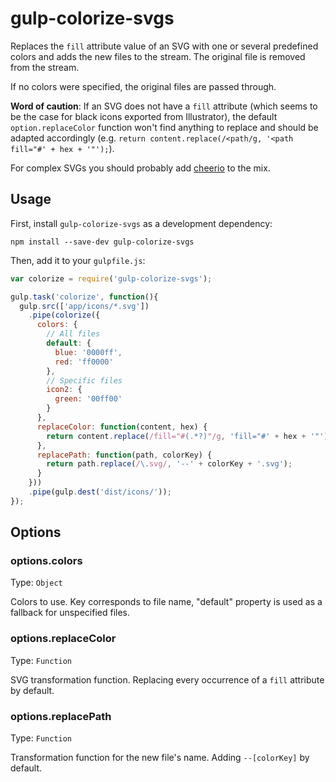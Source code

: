 # gulp-colorize-svgs

Replaces the ```fill``` attribute value of an SVG with one or several predefined colors and adds the new files to the stream. The original file is removed from the stream.

If no colors were specified, the original files are passed through.

**Word of caution**: If an SVG does not have a ```fill``` attribute (which seems to be the case for black icons exported from Illustrator), the default ```option.replaceColor``` function won't find anything to replace and should be adapted accordingly (e.g. ```return content.replace(/<path/g, '<path fill="#' + hex + '"');```).

For complex SVGs you should probably add [cheerio](http://npmjs.com/package/cheerio) to the mix.


## Usage

First, install `gulp-colorize-svgs` as a development dependency:

```shell
npm install --save-dev gulp-colorize-svgs
```

Then, add it to your `gulpfile.js`:

```javascript
var colorize = require('gulp-colorize-svgs');

gulp.task('colorize', function(){
  gulp.src(['app/icons/*.svg'])
    .pipe(colorize({
      colors: {
        // All files
        default: {
          blue: '0000ff',
          red: 'ff0000'
        },
        // Specific files
        icon2: {
          green: '00ff00'
        }
      },
      replaceColor: function(content, hex) {
        return content.replace(/fill="#(.*?)"/g, 'fill="#' + hex + '"');
      },
      replacePath: function(path, colorKey) {
        return path.replace(/\.svg/, '--' + colorKey + '.svg');
      }
    }))
    .pipe(gulp.dest('dist/icons/'));
});
```


## Options

### options.colors
Type: `Object`

Colors to use. Key corresponds to file name, "default" property is used as a fallback for unspecified files.

### options.replaceColor
Type: `Function`

SVG transformation function. Replacing every occurrence of a ```fill``` attribute by default.

### options.replacePath
Type: `Function`

Transformation function for the new file's name. Adding ```--[colorKey]``` by default.
